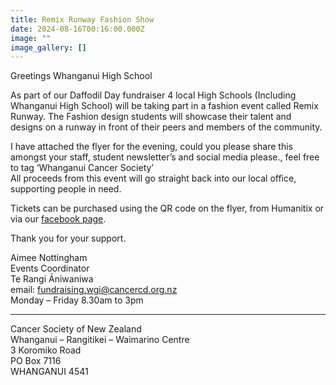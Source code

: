 ```yaml
---
title: Remix Runway Fashion Show
date: 2024-08-16T00:16:00.000Z
image: ""
image_gallery: []
---
```

Greetings Whanganui High School

As part of our Daffodil Day fundraiser 4 local High Schools (Including Whanganui High School) will be taking part in a fashion event called Remix Runway. The Fashion design students will showcase their talent and designs on a runway in front of their peers and members of the community.

I have attached the flyer for the evening, could you please share this amongst your staff, student newsletter’s and social media please., feel free to tag ‘Whanganui Cancer Society’  
All proceeds from this event will go straight back into our local office, supporting people in need.

Tickets can be purchased using the QR code on the flyer, from Humanitix or via our [facebook page](https://www.facebook.com/CancerSocietyWhanganui/).

Thank you for your support.

Aimee Nottingham  
Events Coordinator  
Te Rangi Āniwaniwa  
email:  fundraising.wgi@cancercd.org.nz  
Monday – Friday 8.30am to 3pm

- - -

Cancer Society of New Zealand  
Whanganui – Rangitikei – Waimarino Centre  
3 Koromiko Road  
PO Box 7116  
WHANGANUI 4541
